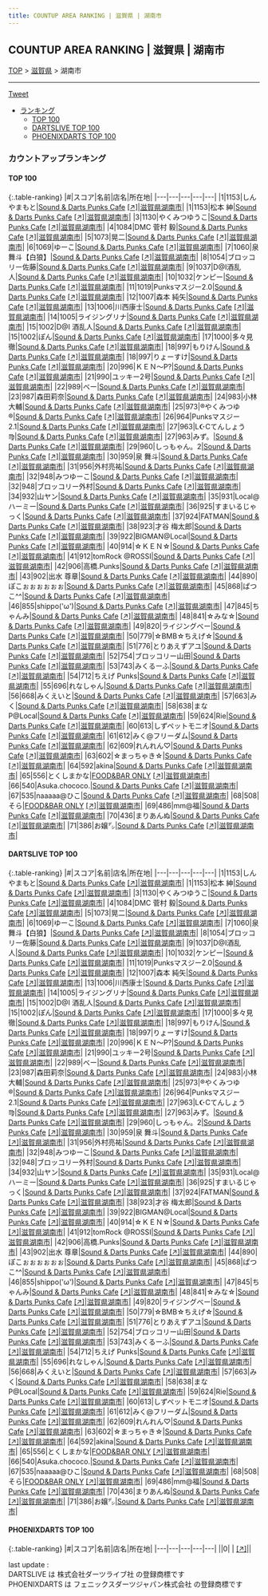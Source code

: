 ```yaml
---
title: COUNTUP AREA RANKING | 滋賀県 | 湖南市
---
```

## COUNTUP AREA RANKING | 滋賀県 | 湖南市

[TOP](/darts/rank/) > [滋賀県](/darts/rank/滋賀県/) > 湖南市

___

<a href="https://twitter.com/share?ref_src=twsrc%5Etfw" data-text="COUNTUP AREA RANKING | 滋賀県湖南市" class="twitter-share-button" data-hashtags="DARTSLIVE,PHOENIXDARTS,darts,ダーツ" data-show-count="false">Tweet</a>

* [ランキング](#カウントアップランキング)
    * [TOP 100](#top-100)
    * [DARTSLIVE TOP 100](#dartslive-top-100)
    * [PHOENIXDARTS TOP 100](#phoenixdarts-top-100)

### カウントアップランキング

#### TOP 100



{:.table-ranking}
|#|スコア|名前|店名|所在地|
|---|---|---|---|---|
|1|1153|<span class="rank-name-dl">しんやまもと</span>|<a href="/darts/rank/shops/b87f92176dceafdd58d385ea46352d8f.html">Sound & Darts Punks Cafe</a> <a href="https://search.dartslive.com/jp/shop/b87f92176dceafdd58d385ea46352d8f">[↗]</a>|<a href="/darts/rank/滋賀県/湖南市">滋賀県湖南市</a>|
|1|1153|<span class="rank-name-dl">松本 紳</span>|<a href="/darts/rank/shops/b87f92176dceafdd58d385ea46352d8f.html">Sound & Darts Punks Cafe</a> <a href="https://search.dartslive.com/jp/shop/b87f92176dceafdd58d385ea46352d8f">[↗]</a>|<a href="/darts/rank/滋賀県/湖南市">滋賀県湖南市</a>|
|3|1130|<span class="rank-name-dl">やくみつゆうこ</span>|<a href="/darts/rank/shops/b87f92176dceafdd58d385ea46352d8f.html">Sound & Darts Punks Cafe</a> <a href="https://search.dartslive.com/jp/shop/b87f92176dceafdd58d385ea46352d8f">[↗]</a>|<a href="/darts/rank/滋賀県/湖南市">滋賀県湖南市</a>|
|4|1084|<span class="rank-name-dl">DMC 菅村 毅</span>|<a href="/darts/rank/shops/b87f92176dceafdd58d385ea46352d8f.html">Sound & Darts Punks Cafe</a> <a href="https://search.dartslive.com/jp/shop/b87f92176dceafdd58d385ea46352d8f">[↗]</a>|<a href="/darts/rank/滋賀県/湖南市">滋賀県湖南市</a>|
|5|1073|<span class="rank-name-dl">晃二</span>|<a href="/darts/rank/shops/b87f92176dceafdd58d385ea46352d8f.html">Sound & Darts Punks Cafe</a> <a href="https://search.dartslive.com/jp/shop/b87f92176dceafdd58d385ea46352d8f">[↗]</a>|<a href="/darts/rank/滋賀県/湖南市">滋賀県湖南市</a>|
|6|1069|<span class="rank-name-dl">ゆーこ</span>|<a href="/darts/rank/shops/b87f92176dceafdd58d385ea46352d8f.html">Sound & Darts Punks Cafe</a> <a href="https://search.dartslive.com/jp/shop/b87f92176dceafdd58d385ea46352d8f">[↗]</a>|<a href="/darts/rank/滋賀県/湖南市">滋賀県湖南市</a>|
|7|1060|<span class="rank-name-dl">泉 舞斗【白狼】</span>|<a href="/darts/rank/shops/b87f92176dceafdd58d385ea46352d8f.html">Sound & Darts Punks Cafe</a> <a href="https://search.dartslive.com/jp/shop/b87f92176dceafdd58d385ea46352d8f">[↗]</a>|<a href="/darts/rank/滋賀県/湖南市">滋賀県湖南市</a>|
|8|1054|<span class="rank-name-dl">ブロッコリー佐藤</span>|<a href="/darts/rank/shops/b87f92176dceafdd58d385ea46352d8f.html">Sound & Darts Punks Cafe</a> <a href="https://search.dartslive.com/jp/shop/b87f92176dceafdd58d385ea46352d8f">[↗]</a>|<a href="/darts/rank/滋賀県/湖南市">滋賀県湖南市</a>|
|9|1037|<span class="rank-name-dl">D@I酒乱人</span>|<a href="/darts/rank/shops/b87f92176dceafdd58d385ea46352d8f.html">Sound & Darts Punks Cafe</a> <a href="https://search.dartslive.com/jp/shop/b87f92176dceafdd58d385ea46352d8f">[↗]</a>|<a href="/darts/rank/滋賀県/湖南市">滋賀県湖南市</a>|
|10|1032|<span class="rank-name-dl">ケンピー</span>|<a href="/darts/rank/shops/b87f92176dceafdd58d385ea46352d8f.html">Sound & Darts Punks Cafe</a> <a href="https://search.dartslive.com/jp/shop/b87f92176dceafdd58d385ea46352d8f">[↗]</a>|<a href="/darts/rank/滋賀県/湖南市">滋賀県湖南市</a>|
|11|1019|<span class="rank-name-dl">Punksマスジー2.0</span>|<a href="/darts/rank/shops/b87f92176dceafdd58d385ea46352d8f.html">Sound & Darts Punks Cafe</a> <a href="https://search.dartslive.com/jp/shop/b87f92176dceafdd58d385ea46352d8f">[↗]</a>|<a href="/darts/rank/滋賀県/湖南市">滋賀県湖南市</a>|
|12|1007|<span class="rank-name-dl">森本 純矢</span>|<a href="/darts/rank/shops/b87f92176dceafdd58d385ea46352d8f.html">Sound & Darts Punks Cafe</a> <a href="https://search.dartslive.com/jp/shop/b87f92176dceafdd58d385ea46352d8f">[↗]</a>|<a href="/darts/rank/滋賀県/湖南市">滋賀県湖南市</a>|
|13|1006|<span class="rank-name-dl">川西康士</span>|<a href="/darts/rank/shops/b87f92176dceafdd58d385ea46352d8f.html">Sound & Darts Punks Cafe</a> <a href="https://search.dartslive.com/jp/shop/b87f92176dceafdd58d385ea46352d8f">[↗]</a>|<a href="/darts/rank/滋賀県/湖南市">滋賀県湖南市</a>|
|14|1005|<span class="rank-name-dl">ライジングリナ</span>|<a href="/darts/rank/shops/b87f92176dceafdd58d385ea46352d8f.html">Sound & Darts Punks Cafe</a> <a href="https://search.dartslive.com/jp/shop/b87f92176dceafdd58d385ea46352d8f">[↗]</a>|<a href="/darts/rank/滋賀県/湖南市">滋賀県湖南市</a>|
|15|1002|<span class="rank-name-dl">D@I 酒乱人</span>|<a href="/darts/rank/shops/b87f92176dceafdd58d385ea46352d8f.html">Sound & Darts Punks Cafe</a> <a href="https://search.dartslive.com/jp/shop/b87f92176dceafdd58d385ea46352d8f">[↗]</a>|<a href="/darts/rank/滋賀県/湖南市">滋賀県湖南市</a>|
|15|1002|<span class="rank-name-dl">ぽん</span>|<a href="/darts/rank/shops/b87f92176dceafdd58d385ea46352d8f.html">Sound & Darts Punks Cafe</a> <a href="https://search.dartslive.com/jp/shop/b87f92176dceafdd58d385ea46352d8f">[↗]</a>|<a href="/darts/rank/滋賀県/湖南市">滋賀県湖南市</a>|
|17|1000|<span class="rank-name-dl">多々見　徹</span>|<a href="/darts/rank/shops/b87f92176dceafdd58d385ea46352d8f.html">Sound & Darts Punks Cafe</a> <a href="https://search.dartslive.com/jp/shop/b87f92176dceafdd58d385ea46352d8f">[↗]</a>|<a href="/darts/rank/滋賀県/湖南市">滋賀県湖南市</a>|
|18|997|<span class="rank-name-dl">もりけん</span>|<a href="/darts/rank/shops/b87f92176dceafdd58d385ea46352d8f.html">Sound & Darts Punks Cafe</a> <a href="https://search.dartslive.com/jp/shop/b87f92176dceafdd58d385ea46352d8f">[↗]</a>|<a href="/darts/rank/滋賀県/湖南市">滋賀県湖南市</a>|
|18|997|<span class="rank-name-dl">りょーすけ</span>|<a href="/darts/rank/shops/b87f92176dceafdd58d385ea46352d8f.html">Sound & Darts Punks Cafe</a> <a href="https://search.dartslive.com/jp/shop/b87f92176dceafdd58d385ea46352d8f">[↗]</a>|<a href="/darts/rank/滋賀県/湖南市">滋賀県湖南市</a>|
|20|996|<span class="rank-name-dl">ＫＥＮ〜P?</span>|<a href="/darts/rank/shops/b87f92176dceafdd58d385ea46352d8f.html">Sound & Darts Punks Cafe</a> <a href="https://search.dartslive.com/jp/shop/b87f92176dceafdd58d385ea46352d8f">[↗]</a>|<a href="/darts/rank/滋賀県/湖南市">滋賀県湖南市</a>|
|21|990|<span class="rank-name-dl">ユッキー2号</span>|<a href="/darts/rank/shops/b87f92176dceafdd58d385ea46352d8f.html">Sound & Darts Punks Cafe</a> <a href="https://search.dartslive.com/jp/shop/b87f92176dceafdd58d385ea46352d8f">[↗]</a>|<a href="/darts/rank/滋賀県/湖南市">滋賀県湖南市</a>|
|22|989|<span class="rank-name-dl">べー</span>|<a href="/darts/rank/shops/b87f92176dceafdd58d385ea46352d8f.html">Sound & Darts Punks Cafe</a> <a href="https://search.dartslive.com/jp/shop/b87f92176dceafdd58d385ea46352d8f">[↗]</a>|<a href="/darts/rank/滋賀県/湖南市">滋賀県湖南市</a>|
|23|987|<span class="rank-name-dl">森田莉奈</span>|<a href="/darts/rank/shops/b87f92176dceafdd58d385ea46352d8f.html">Sound & Darts Punks Cafe</a> <a href="https://search.dartslive.com/jp/shop/b87f92176dceafdd58d385ea46352d8f">[↗]</a>|<a href="/darts/rank/滋賀県/湖南市">滋賀県湖南市</a>|
|24|983|<span class="rank-name-dl">小林 大輔</span>|<a href="/darts/rank/shops/b87f92176dceafdd58d385ea46352d8f.html">Sound & Darts Punks Cafe</a> <a href="https://search.dartslive.com/jp/shop/b87f92176dceafdd58d385ea46352d8f">[↗]</a>|<a href="/darts/rank/滋賀県/湖南市">滋賀県湖南市</a>|
|25|973|<span class="rank-name-dl">®やくみつゆ®</span>|<a href="/darts/rank/shops/b87f92176dceafdd58d385ea46352d8f.html">Sound & Darts Punks Cafe</a> <a href="https://search.dartslive.com/jp/shop/b87f92176dceafdd58d385ea46352d8f">[↗]</a>|<a href="/darts/rank/滋賀県/湖南市">滋賀県湖南市</a>|
|26|964|<span class="rank-name-dl">Punksマスジー2.1</span>|<a href="/darts/rank/shops/b87f92176dceafdd58d385ea46352d8f.html">Sound & Darts Punks Cafe</a> <a href="https://search.dartslive.com/jp/shop/b87f92176dceafdd58d385ea46352d8f">[↗]</a>|<a href="/darts/rank/滋賀県/湖南市">滋賀県湖南市</a>|
|27|963|<span class="rank-name-dl">L☪Cてんしょう♍</span>|<a href="/darts/rank/shops/b87f92176dceafdd58d385ea46352d8f.html">Sound & Darts Punks Cafe</a> <a href="https://search.dartslive.com/jp/shop/b87f92176dceafdd58d385ea46352d8f">[↗]</a>|<a href="/darts/rank/滋賀県/湖南市">滋賀県湖南市</a>|
|27|963|<span class="rank-name-dl">みず。</span>|<a href="/darts/rank/shops/b87f92176dceafdd58d385ea46352d8f.html">Sound & Darts Punks Cafe</a> <a href="https://search.dartslive.com/jp/shop/b87f92176dceafdd58d385ea46352d8f">[↗]</a>|<a href="/darts/rank/滋賀県/湖南市">滋賀県湖南市</a>|
|29|960|<span class="rank-name-dl">しっもゃん。2</span>|<a href="/darts/rank/shops/b87f92176dceafdd58d385ea46352d8f.html">Sound & Darts Punks Cafe</a> <a href="https://search.dartslive.com/jp/shop/b87f92176dceafdd58d385ea46352d8f">[↗]</a>|<a href="/darts/rank/滋賀県/湖南市">滋賀県湖南市</a>|
|30|959|<span class="rank-name-dl">泉 舞斗</span>|<a href="/darts/rank/shops/b87f92176dceafdd58d385ea46352d8f.html">Sound & Darts Punks Cafe</a> <a href="https://search.dartslive.com/jp/shop/b87f92176dceafdd58d385ea46352d8f">[↗]</a>|<a href="/darts/rank/滋賀県/湖南市">滋賀県湖南市</a>|
|31|956|<span class="rank-name-dl">外村亮祐</span>|<a href="/darts/rank/shops/b87f92176dceafdd58d385ea46352d8f.html">Sound & Darts Punks Cafe</a> <a href="https://search.dartslive.com/jp/shop/b87f92176dceafdd58d385ea46352d8f">[↗]</a>|<a href="/darts/rank/滋賀県/湖南市">滋賀県湖南市</a>|
|32|948|<span class="rank-name-dl">みつゆーこ</span>|<a href="/darts/rank/shops/b87f92176dceafdd58d385ea46352d8f.html">Sound & Darts Punks Cafe</a> <a href="https://search.dartslive.com/jp/shop/b87f92176dceafdd58d385ea46352d8f">[↗]</a>|<a href="/darts/rank/滋賀県/湖南市">滋賀県湖南市</a>|
|32|948|<span class="rank-name-dl">ブロッコリー外村</span>|<a href="/darts/rank/shops/b87f92176dceafdd58d385ea46352d8f.html">Sound & Darts Punks Cafe</a> <a href="https://search.dartslive.com/jp/shop/b87f92176dceafdd58d385ea46352d8f">[↗]</a>|<a href="/darts/rank/滋賀県/湖南市">滋賀県湖南市</a>|
|34|932|<span class="rank-name-dl">山ヤン</span>|<a href="/darts/rank/shops/b87f92176dceafdd58d385ea46352d8f.html">Sound & Darts Punks Cafe</a> <a href="https://search.dartslive.com/jp/shop/b87f92176dceafdd58d385ea46352d8f">[↗]</a>|<a href="/darts/rank/滋賀県/湖南市">滋賀県湖南市</a>|
|35|931|<span class="rank-name-dl">Local@ハーミー</span>|<a href="/darts/rank/shops/b87f92176dceafdd58d385ea46352d8f.html">Sound & Darts Punks Cafe</a> <a href="https://search.dartslive.com/jp/shop/b87f92176dceafdd58d385ea46352d8f">[↗]</a>|<a href="/darts/rank/滋賀県/湖南市">滋賀県湖南市</a>|
|36|925|<span class="rank-name-dl">すまいるじゃっく</span>|<a href="/darts/rank/shops/b87f92176dceafdd58d385ea46352d8f.html">Sound & Darts Punks Cafe</a> <a href="https://search.dartslive.com/jp/shop/b87f92176dceafdd58d385ea46352d8f">[↗]</a>|<a href="/darts/rank/滋賀県/湖南市">滋賀県湖南市</a>|
|37|924|<span class="rank-name-dl">FATMAN</span>|<a href="/darts/rank/shops/b87f92176dceafdd58d385ea46352d8f.html">Sound & Darts Punks Cafe</a> <a href="https://search.dartslive.com/jp/shop/b87f92176dceafdd58d385ea46352d8f">[↗]</a>|<a href="/darts/rank/滋賀県/湖南市">滋賀県湖南市</a>|
|38|923|<span class="rank-name-dl">才谷 梅太郎</span>|<a href="/darts/rank/shops/b87f92176dceafdd58d385ea46352d8f.html">Sound & Darts Punks Cafe</a> <a href="https://search.dartslive.com/jp/shop/b87f92176dceafdd58d385ea46352d8f">[↗]</a>|<a href="/darts/rank/滋賀県/湖南市">滋賀県湖南市</a>|
|39|922|<span class="rank-name-dl">BIGMAN@Local</span>|<a href="/darts/rank/shops/b87f92176dceafdd58d385ea46352d8f.html">Sound & Darts Punks Cafe</a> <a href="https://search.dartslive.com/jp/shop/b87f92176dceafdd58d385ea46352d8f">[↗]</a>|<a href="/darts/rank/滋賀県/湖南市">滋賀県湖南市</a>|
|40|914|<span class="rank-name-dl">☆ＫＥＮ☆</span>|<a href="/darts/rank/shops/b87f92176dceafdd58d385ea46352d8f.html">Sound & Darts Punks Cafe</a> <a href="https://search.dartslive.com/jp/shop/b87f92176dceafdd58d385ea46352d8f">[↗]</a>|<a href="/darts/rank/滋賀県/湖南市">滋賀県湖南市</a>|
|41|912|<span class="rank-name-dl">tomRock @ROSSI</span>|<a href="/darts/rank/shops/b87f92176dceafdd58d385ea46352d8f.html">Sound & Darts Punks Cafe</a> <a href="https://search.dartslive.com/jp/shop/b87f92176dceafdd58d385ea46352d8f">[↗]</a>|<a href="/darts/rank/滋賀県/湖南市">滋賀県湖南市</a>|
|42|906|<span class="rank-name-dl">高橋.Punks</span>|<a href="/darts/rank/shops/b87f92176dceafdd58d385ea46352d8f.html">Sound & Darts Punks Cafe</a> <a href="https://search.dartslive.com/jp/shop/b87f92176dceafdd58d385ea46352d8f">[↗]</a>|<a href="/darts/rank/滋賀県/湖南市">滋賀県湖南市</a>|
|43|902|<span class="rank-name-dl">出水 尊章</span>|<a href="/darts/rank/shops/b87f92176dceafdd58d385ea46352d8f.html">Sound & Darts Punks Cafe</a> <a href="https://search.dartslive.com/jp/shop/b87f92176dceafdd58d385ea46352d8f">[↗]</a>|<a href="/darts/rank/滋賀県/湖南市">滋賀県湖南市</a>|
|44|890|<span class="rank-name-dl">ぽこぉぉぉぉぉぉ</span>|<a href="/darts/rank/shops/b87f92176dceafdd58d385ea46352d8f.html">Sound & Darts Punks Cafe</a> <a href="https://search.dartslive.com/jp/shop/b87f92176dceafdd58d385ea46352d8f">[↗]</a>|<a href="/darts/rank/滋賀県/湖南市">滋賀県湖南市</a>|
|45|868|<span class="rank-name-dl">ぱつこ^^</span>|<a href="/darts/rank/shops/b87f92176dceafdd58d385ea46352d8f.html">Sound & Darts Punks Cafe</a> <a href="https://search.dartslive.com/jp/shop/b87f92176dceafdd58d385ea46352d8f">[↗]</a>|<a href="/darts/rank/滋賀県/湖南市">滋賀県湖南市</a>|
|46|855|<span class="rank-name-dl">shippo(&#x27;ω&#x27;)</span>|<a href="/darts/rank/shops/b87f92176dceafdd58d385ea46352d8f.html">Sound & Darts Punks Cafe</a> <a href="https://search.dartslive.com/jp/shop/b87f92176dceafdd58d385ea46352d8f">[↗]</a>|<a href="/darts/rank/滋賀県/湖南市">滋賀県湖南市</a>|
|47|845|<span class="rank-name-dl">ちゃんみ</span>|<a href="/darts/rank/shops/b87f92176dceafdd58d385ea46352d8f.html">Sound & Darts Punks Cafe</a> <a href="https://search.dartslive.com/jp/shop/b87f92176dceafdd58d385ea46352d8f">[↗]</a>|<a href="/darts/rank/滋賀県/湖南市">滋賀県湖南市</a>|
|48|841|<span class="rank-name-dl">☆みな☆</span>|<a href="/darts/rank/shops/b87f92176dceafdd58d385ea46352d8f.html">Sound & Darts Punks Cafe</a> <a href="https://search.dartslive.com/jp/shop/b87f92176dceafdd58d385ea46352d8f">[↗]</a>|<a href="/darts/rank/滋賀県/湖南市">滋賀県湖南市</a>|
|49|820|<span class="rank-name-dl">ライジングべー</span>|<a href="/darts/rank/shops/b87f92176dceafdd58d385ea46352d8f.html">Sound & Darts Punks Cafe</a> <a href="https://search.dartslive.com/jp/shop/b87f92176dceafdd58d385ea46352d8f">[↗]</a>|<a href="/darts/rank/滋賀県/湖南市">滋賀県湖南市</a>|
|50|779|<span class="rank-name-dl">☆BMB☆ちえげ☆</span>|<a href="/darts/rank/shops/b87f92176dceafdd58d385ea46352d8f.html">Sound & Darts Punks Cafe</a> <a href="https://search.dartslive.com/jp/shop/b87f92176dceafdd58d385ea46352d8f">[↗]</a>|<a href="/darts/rank/滋賀県/湖南市">滋賀県湖南市</a>|
|51|776|<span class="rank-name-dl">とりあえずアユ</span>|<a href="/darts/rank/shops/b87f92176dceafdd58d385ea46352d8f.html">Sound & Darts Punks Cafe</a> <a href="https://search.dartslive.com/jp/shop/b87f92176dceafdd58d385ea46352d8f">[↗]</a>|<a href="/darts/rank/滋賀県/湖南市">滋賀県湖南市</a>|
|52|754|<span class="rank-name-dl">ブロッコリー山田</span>|<a href="/darts/rank/shops/b87f92176dceafdd58d385ea46352d8f.html">Sound & Darts Punks Cafe</a> <a href="https://search.dartslive.com/jp/shop/b87f92176dceafdd58d385ea46352d8f">[↗]</a>|<a href="/darts/rank/滋賀県/湖南市">滋賀県湖南市</a>|
|53|743|<span class="rank-name-dl">みくるーふ</span>|<a href="/darts/rank/shops/b87f92176dceafdd58d385ea46352d8f.html">Sound & Darts Punks Cafe</a> <a href="https://search.dartslive.com/jp/shop/b87f92176dceafdd58d385ea46352d8f">[↗]</a>|<a href="/darts/rank/滋賀県/湖南市">滋賀県湖南市</a>|
|54|712|<span class="rank-name-dl">ちえげ Punks</span>|<a href="/darts/rank/shops/b87f92176dceafdd58d385ea46352d8f.html">Sound & Darts Punks Cafe</a> <a href="https://search.dartslive.com/jp/shop/b87f92176dceafdd58d385ea46352d8f">[↗]</a>|<a href="/darts/rank/滋賀県/湖南市">滋賀県湖南市</a>|
|55|696|<span class="rank-name-dl">れなしゃん</span>|<a href="/darts/rank/shops/b87f92176dceafdd58d385ea46352d8f.html">Sound & Darts Punks Cafe</a> <a href="https://search.dartslive.com/jp/shop/b87f92176dceafdd58d385ea46352d8f">[↗]</a>|<a href="/darts/rank/滋賀県/湖南市">滋賀県湖南市</a>|
|56|668|<span class="rank-name-dl">みくえいと</span>|<a href="/darts/rank/shops/b87f92176dceafdd58d385ea46352d8f.html">Sound & Darts Punks Cafe</a> <a href="https://search.dartslive.com/jp/shop/b87f92176dceafdd58d385ea46352d8f">[↗]</a>|<a href="/darts/rank/滋賀県/湖南市">滋賀県湖南市</a>|
|57|663|<span class="rank-name-dl">みく</span>|<a href="/darts/rank/shops/b87f92176dceafdd58d385ea46352d8f.html">Sound & Darts Punks Cafe</a> <a href="https://search.dartslive.com/jp/shop/b87f92176dceafdd58d385ea46352d8f">[↗]</a>|<a href="/darts/rank/滋賀県/湖南市">滋賀県湖南市</a>|
|58|638|<span class="rank-name-dl">まなP@Local</span>|<a href="/darts/rank/shops/b87f92176dceafdd58d385ea46352d8f.html">Sound & Darts Punks Cafe</a> <a href="https://search.dartslive.com/jp/shop/b87f92176dceafdd58d385ea46352d8f">[↗]</a>|<a href="/darts/rank/滋賀県/湖南市">滋賀県湖南市</a>|
|59|624|<span class="rank-name-dl">Rie</span>|<a href="/darts/rank/shops/b87f92176dceafdd58d385ea46352d8f.html">Sound & Darts Punks Cafe</a> <a href="https://search.dartslive.com/jp/shop/b87f92176dceafdd58d385ea46352d8f">[↗]</a>|<a href="/darts/rank/滋賀県/湖南市">滋賀県湖南市</a>|
|60|613|<span class="rank-name-dl">しずペットモニオ</span>|<a href="/darts/rank/shops/b87f92176dceafdd58d385ea46352d8f.html">Sound & Darts Punks Cafe</a> <a href="https://search.dartslive.com/jp/shop/b87f92176dceafdd58d385ea46352d8f">[↗]</a>|<a href="/darts/rank/滋賀県/湖南市">滋賀県湖南市</a>|
|61|612|<span class="rank-name-dl">みく@フリーダム</span>|<a href="/darts/rank/shops/b87f92176dceafdd58d385ea46352d8f.html">Sound & Darts Punks Cafe</a> <a href="https://search.dartslive.com/jp/shop/b87f92176dceafdd58d385ea46352d8f">[↗]</a>|<a href="/darts/rank/滋賀県/湖南市">滋賀県湖南市</a>|
|62|609|<span class="rank-name-dl">れんれん♡</span>|<a href="/darts/rank/shops/b87f92176dceafdd58d385ea46352d8f.html">Sound & Darts Punks Cafe</a> <a href="https://search.dartslive.com/jp/shop/b87f92176dceafdd58d385ea46352d8f">[↗]</a>|<a href="/darts/rank/滋賀県/湖南市">滋賀県湖南市</a>|
|63|602|<span class="rank-name-dl">☆まっちゃき☆</span>|<a href="/darts/rank/shops/b87f92176dceafdd58d385ea46352d8f.html">Sound & Darts Punks Cafe</a> <a href="https://search.dartslive.com/jp/shop/b87f92176dceafdd58d385ea46352d8f">[↗]</a>|<a href="/darts/rank/滋賀県/湖南市">滋賀県湖南市</a>|
|64|592|<span class="rank-name-dl">akina</span>|<a href="/darts/rank/shops/b87f92176dceafdd58d385ea46352d8f.html">Sound & Darts Punks Cafe</a> <a href="https://search.dartslive.com/jp/shop/b87f92176dceafdd58d385ea46352d8f">[↗]</a>|<a href="/darts/rank/滋賀県/湖南市">滋賀県湖南市</a>|
|65|556|<span class="rank-name-dl">とくしまかな</span>|<a href="/darts/rank/shops/bbdd2dceaed5b2cff454cb89828a1cfe.html">FOOD&BAR ONLY</a> <a href="https://search.dartslive.com/jp/shop/bbdd2dceaed5b2cff454cb89828a1cfe">[↗]</a>|<a href="/darts/rank/滋賀県/湖南市">滋賀県湖南市</a>|
|66|540|<span class="rank-name-dl">Asuka.chococo.</span>|<a href="/darts/rank/shops/b87f92176dceafdd58d385ea46352d8f.html">Sound & Darts Punks Cafe</a> <a href="https://search.dartslive.com/jp/shop/b87f92176dceafdd58d385ea46352d8f">[↗]</a>|<a href="/darts/rank/滋賀県/湖南市">滋賀県湖南市</a>|
|67|535|<span class="rank-name-dl">naaaaa@ひこ</span>|<a href="/darts/rank/shops/b87f92176dceafdd58d385ea46352d8f.html">Sound & Darts Punks Cafe</a> <a href="https://search.dartslive.com/jp/shop/b87f92176dceafdd58d385ea46352d8f">[↗]</a>|<a href="/darts/rank/滋賀県/湖南市">滋賀県湖南市</a>|
|68|508|<span class="rank-name-dl">そら</span>|<a href="/darts/rank/shops/bbdd2dceaed5b2cff454cb89828a1cfe.html">FOOD&BAR ONLY</a> <a href="https://search.dartslive.com/jp/shop/bbdd2dceaed5b2cff454cb89828a1cfe">[↗]</a>|<a href="/darts/rank/滋賀県/湖南市">滋賀県湖南市</a>|
|69|486|<span class="rank-name-dl">mm@福</span>|<a href="/darts/rank/shops/b87f92176dceafdd58d385ea46352d8f.html">Sound & Darts Punks Cafe</a> <a href="https://search.dartslive.com/jp/shop/b87f92176dceafdd58d385ea46352d8f">[↗]</a>|<a href="/darts/rank/滋賀県/湖南市">滋賀県湖南市</a>|
|70|436|<span class="rank-name-dl">まりあんぬ</span>|<a href="/darts/rank/shops/b87f92176dceafdd58d385ea46352d8f.html">Sound & Darts Punks Cafe</a> <a href="https://search.dartslive.com/jp/shop/b87f92176dceafdd58d385ea46352d8f">[↗]</a>|<a href="/darts/rank/滋賀県/湖南市">滋賀県湖南市</a>|
|71|386|<span class="rank-name-dl">お嬢㌥</span>|<a href="/darts/rank/shops/b87f92176dceafdd58d385ea46352d8f.html">Sound & Darts Punks Cafe</a> <a href="https://search.dartslive.com/jp/shop/b87f92176dceafdd58d385ea46352d8f">[↗]</a>|<a href="/darts/rank/滋賀県/湖南市">滋賀県湖南市</a>|


#### DARTSLIVE TOP 100



{:.table-ranking}
|#|スコア|名前|店名|所在地|
|---|---|---|---|---|
|1|1153|<span class="rank-name-dl">しんやまもと</span>|<a href="/darts/rank/shops/b87f92176dceafdd58d385ea46352d8f.html">Sound & Darts Punks Cafe</a> <a href="https://search.dartslive.com/jp/shop/b87f92176dceafdd58d385ea46352d8f">[↗]</a>|<a href="/darts/rank/滋賀県/湖南市">滋賀県湖南市</a>|
|1|1153|<span class="rank-name-dl">松本 紳</span>|<a href="/darts/rank/shops/b87f92176dceafdd58d385ea46352d8f.html">Sound & Darts Punks Cafe</a> <a href="https://search.dartslive.com/jp/shop/b87f92176dceafdd58d385ea46352d8f">[↗]</a>|<a href="/darts/rank/滋賀県/湖南市">滋賀県湖南市</a>|
|3|1130|<span class="rank-name-dl">やくみつゆうこ</span>|<a href="/darts/rank/shops/b87f92176dceafdd58d385ea46352d8f.html">Sound & Darts Punks Cafe</a> <a href="https://search.dartslive.com/jp/shop/b87f92176dceafdd58d385ea46352d8f">[↗]</a>|<a href="/darts/rank/滋賀県/湖南市">滋賀県湖南市</a>|
|4|1084|<span class="rank-name-dl">DMC 菅村 毅</span>|<a href="/darts/rank/shops/b87f92176dceafdd58d385ea46352d8f.html">Sound & Darts Punks Cafe</a> <a href="https://search.dartslive.com/jp/shop/b87f92176dceafdd58d385ea46352d8f">[↗]</a>|<a href="/darts/rank/滋賀県/湖南市">滋賀県湖南市</a>|
|5|1073|<span class="rank-name-dl">晃二</span>|<a href="/darts/rank/shops/b87f92176dceafdd58d385ea46352d8f.html">Sound & Darts Punks Cafe</a> <a href="https://search.dartslive.com/jp/shop/b87f92176dceafdd58d385ea46352d8f">[↗]</a>|<a href="/darts/rank/滋賀県/湖南市">滋賀県湖南市</a>|
|6|1069|<span class="rank-name-dl">ゆーこ</span>|<a href="/darts/rank/shops/b87f92176dceafdd58d385ea46352d8f.html">Sound & Darts Punks Cafe</a> <a href="https://search.dartslive.com/jp/shop/b87f92176dceafdd58d385ea46352d8f">[↗]</a>|<a href="/darts/rank/滋賀県/湖南市">滋賀県湖南市</a>|
|7|1060|<span class="rank-name-dl">泉 舞斗【白狼】</span>|<a href="/darts/rank/shops/b87f92176dceafdd58d385ea46352d8f.html">Sound & Darts Punks Cafe</a> <a href="https://search.dartslive.com/jp/shop/b87f92176dceafdd58d385ea46352d8f">[↗]</a>|<a href="/darts/rank/滋賀県/湖南市">滋賀県湖南市</a>|
|8|1054|<span class="rank-name-dl">ブロッコリー佐藤</span>|<a href="/darts/rank/shops/b87f92176dceafdd58d385ea46352d8f.html">Sound & Darts Punks Cafe</a> <a href="https://search.dartslive.com/jp/shop/b87f92176dceafdd58d385ea46352d8f">[↗]</a>|<a href="/darts/rank/滋賀県/湖南市">滋賀県湖南市</a>|
|9|1037|<span class="rank-name-dl">D@I酒乱人</span>|<a href="/darts/rank/shops/b87f92176dceafdd58d385ea46352d8f.html">Sound & Darts Punks Cafe</a> <a href="https://search.dartslive.com/jp/shop/b87f92176dceafdd58d385ea46352d8f">[↗]</a>|<a href="/darts/rank/滋賀県/湖南市">滋賀県湖南市</a>|
|10|1032|<span class="rank-name-dl">ケンピー</span>|<a href="/darts/rank/shops/b87f92176dceafdd58d385ea46352d8f.html">Sound & Darts Punks Cafe</a> <a href="https://search.dartslive.com/jp/shop/b87f92176dceafdd58d385ea46352d8f">[↗]</a>|<a href="/darts/rank/滋賀県/湖南市">滋賀県湖南市</a>|
|11|1019|<span class="rank-name-dl">Punksマスジー2.0</span>|<a href="/darts/rank/shops/b87f92176dceafdd58d385ea46352d8f.html">Sound & Darts Punks Cafe</a> <a href="https://search.dartslive.com/jp/shop/b87f92176dceafdd58d385ea46352d8f">[↗]</a>|<a href="/darts/rank/滋賀県/湖南市">滋賀県湖南市</a>|
|12|1007|<span class="rank-name-dl">森本 純矢</span>|<a href="/darts/rank/shops/b87f92176dceafdd58d385ea46352d8f.html">Sound & Darts Punks Cafe</a> <a href="https://search.dartslive.com/jp/shop/b87f92176dceafdd58d385ea46352d8f">[↗]</a>|<a href="/darts/rank/滋賀県/湖南市">滋賀県湖南市</a>|
|13|1006|<span class="rank-name-dl">川西康士</span>|<a href="/darts/rank/shops/b87f92176dceafdd58d385ea46352d8f.html">Sound & Darts Punks Cafe</a> <a href="https://search.dartslive.com/jp/shop/b87f92176dceafdd58d385ea46352d8f">[↗]</a>|<a href="/darts/rank/滋賀県/湖南市">滋賀県湖南市</a>|
|14|1005|<span class="rank-name-dl">ライジングリナ</span>|<a href="/darts/rank/shops/b87f92176dceafdd58d385ea46352d8f.html">Sound & Darts Punks Cafe</a> <a href="https://search.dartslive.com/jp/shop/b87f92176dceafdd58d385ea46352d8f">[↗]</a>|<a href="/darts/rank/滋賀県/湖南市">滋賀県湖南市</a>|
|15|1002|<span class="rank-name-dl">D@I 酒乱人</span>|<a href="/darts/rank/shops/b87f92176dceafdd58d385ea46352d8f.html">Sound & Darts Punks Cafe</a> <a href="https://search.dartslive.com/jp/shop/b87f92176dceafdd58d385ea46352d8f">[↗]</a>|<a href="/darts/rank/滋賀県/湖南市">滋賀県湖南市</a>|
|15|1002|<span class="rank-name-dl">ぽん</span>|<a href="/darts/rank/shops/b87f92176dceafdd58d385ea46352d8f.html">Sound & Darts Punks Cafe</a> <a href="https://search.dartslive.com/jp/shop/b87f92176dceafdd58d385ea46352d8f">[↗]</a>|<a href="/darts/rank/滋賀県/湖南市">滋賀県湖南市</a>|
|17|1000|<span class="rank-name-dl">多々見　徹</span>|<a href="/darts/rank/shops/b87f92176dceafdd58d385ea46352d8f.html">Sound & Darts Punks Cafe</a> <a href="https://search.dartslive.com/jp/shop/b87f92176dceafdd58d385ea46352d8f">[↗]</a>|<a href="/darts/rank/滋賀県/湖南市">滋賀県湖南市</a>|
|18|997|<span class="rank-name-dl">もりけん</span>|<a href="/darts/rank/shops/b87f92176dceafdd58d385ea46352d8f.html">Sound & Darts Punks Cafe</a> <a href="https://search.dartslive.com/jp/shop/b87f92176dceafdd58d385ea46352d8f">[↗]</a>|<a href="/darts/rank/滋賀県/湖南市">滋賀県湖南市</a>|
|18|997|<span class="rank-name-dl">りょーすけ</span>|<a href="/darts/rank/shops/b87f92176dceafdd58d385ea46352d8f.html">Sound & Darts Punks Cafe</a> <a href="https://search.dartslive.com/jp/shop/b87f92176dceafdd58d385ea46352d8f">[↗]</a>|<a href="/darts/rank/滋賀県/湖南市">滋賀県湖南市</a>|
|20|996|<span class="rank-name-dl">ＫＥＮ〜P?</span>|<a href="/darts/rank/shops/b87f92176dceafdd58d385ea46352d8f.html">Sound & Darts Punks Cafe</a> <a href="https://search.dartslive.com/jp/shop/b87f92176dceafdd58d385ea46352d8f">[↗]</a>|<a href="/darts/rank/滋賀県/湖南市">滋賀県湖南市</a>|
|21|990|<span class="rank-name-dl">ユッキー2号</span>|<a href="/darts/rank/shops/b87f92176dceafdd58d385ea46352d8f.html">Sound & Darts Punks Cafe</a> <a href="https://search.dartslive.com/jp/shop/b87f92176dceafdd58d385ea46352d8f">[↗]</a>|<a href="/darts/rank/滋賀県/湖南市">滋賀県湖南市</a>|
|22|989|<span class="rank-name-dl">べー</span>|<a href="/darts/rank/shops/b87f92176dceafdd58d385ea46352d8f.html">Sound & Darts Punks Cafe</a> <a href="https://search.dartslive.com/jp/shop/b87f92176dceafdd58d385ea46352d8f">[↗]</a>|<a href="/darts/rank/滋賀県/湖南市">滋賀県湖南市</a>|
|23|987|<span class="rank-name-dl">森田莉奈</span>|<a href="/darts/rank/shops/b87f92176dceafdd58d385ea46352d8f.html">Sound & Darts Punks Cafe</a> <a href="https://search.dartslive.com/jp/shop/b87f92176dceafdd58d385ea46352d8f">[↗]</a>|<a href="/darts/rank/滋賀県/湖南市">滋賀県湖南市</a>|
|24|983|<span class="rank-name-dl">小林 大輔</span>|<a href="/darts/rank/shops/b87f92176dceafdd58d385ea46352d8f.html">Sound & Darts Punks Cafe</a> <a href="https://search.dartslive.com/jp/shop/b87f92176dceafdd58d385ea46352d8f">[↗]</a>|<a href="/darts/rank/滋賀県/湖南市">滋賀県湖南市</a>|
|25|973|<span class="rank-name-dl">®やくみつゆ®</span>|<a href="/darts/rank/shops/b87f92176dceafdd58d385ea46352d8f.html">Sound & Darts Punks Cafe</a> <a href="https://search.dartslive.com/jp/shop/b87f92176dceafdd58d385ea46352d8f">[↗]</a>|<a href="/darts/rank/滋賀県/湖南市">滋賀県湖南市</a>|
|26|964|<span class="rank-name-dl">Punksマスジー2.1</span>|<a href="/darts/rank/shops/b87f92176dceafdd58d385ea46352d8f.html">Sound & Darts Punks Cafe</a> <a href="https://search.dartslive.com/jp/shop/b87f92176dceafdd58d385ea46352d8f">[↗]</a>|<a href="/darts/rank/滋賀県/湖南市">滋賀県湖南市</a>|
|27|963|<span class="rank-name-dl">L☪Cてんしょう♍</span>|<a href="/darts/rank/shops/b87f92176dceafdd58d385ea46352d8f.html">Sound & Darts Punks Cafe</a> <a href="https://search.dartslive.com/jp/shop/b87f92176dceafdd58d385ea46352d8f">[↗]</a>|<a href="/darts/rank/滋賀県/湖南市">滋賀県湖南市</a>|
|27|963|<span class="rank-name-dl">みず。</span>|<a href="/darts/rank/shops/b87f92176dceafdd58d385ea46352d8f.html">Sound & Darts Punks Cafe</a> <a href="https://search.dartslive.com/jp/shop/b87f92176dceafdd58d385ea46352d8f">[↗]</a>|<a href="/darts/rank/滋賀県/湖南市">滋賀県湖南市</a>|
|29|960|<span class="rank-name-dl">しっもゃん。2</span>|<a href="/darts/rank/shops/b87f92176dceafdd58d385ea46352d8f.html">Sound & Darts Punks Cafe</a> <a href="https://search.dartslive.com/jp/shop/b87f92176dceafdd58d385ea46352d8f">[↗]</a>|<a href="/darts/rank/滋賀県/湖南市">滋賀県湖南市</a>|
|30|959|<span class="rank-name-dl">泉 舞斗</span>|<a href="/darts/rank/shops/b87f92176dceafdd58d385ea46352d8f.html">Sound & Darts Punks Cafe</a> <a href="https://search.dartslive.com/jp/shop/b87f92176dceafdd58d385ea46352d8f">[↗]</a>|<a href="/darts/rank/滋賀県/湖南市">滋賀県湖南市</a>|
|31|956|<span class="rank-name-dl">外村亮祐</span>|<a href="/darts/rank/shops/b87f92176dceafdd58d385ea46352d8f.html">Sound & Darts Punks Cafe</a> <a href="https://search.dartslive.com/jp/shop/b87f92176dceafdd58d385ea46352d8f">[↗]</a>|<a href="/darts/rank/滋賀県/湖南市">滋賀県湖南市</a>|
|32|948|<span class="rank-name-dl">みつゆーこ</span>|<a href="/darts/rank/shops/b87f92176dceafdd58d385ea46352d8f.html">Sound & Darts Punks Cafe</a> <a href="https://search.dartslive.com/jp/shop/b87f92176dceafdd58d385ea46352d8f">[↗]</a>|<a href="/darts/rank/滋賀県/湖南市">滋賀県湖南市</a>|
|32|948|<span class="rank-name-dl">ブロッコリー外村</span>|<a href="/darts/rank/shops/b87f92176dceafdd58d385ea46352d8f.html">Sound & Darts Punks Cafe</a> <a href="https://search.dartslive.com/jp/shop/b87f92176dceafdd58d385ea46352d8f">[↗]</a>|<a href="/darts/rank/滋賀県/湖南市">滋賀県湖南市</a>|
|34|932|<span class="rank-name-dl">山ヤン</span>|<a href="/darts/rank/shops/b87f92176dceafdd58d385ea46352d8f.html">Sound & Darts Punks Cafe</a> <a href="https://search.dartslive.com/jp/shop/b87f92176dceafdd58d385ea46352d8f">[↗]</a>|<a href="/darts/rank/滋賀県/湖南市">滋賀県湖南市</a>|
|35|931|<span class="rank-name-dl">Local@ハーミー</span>|<a href="/darts/rank/shops/b87f92176dceafdd58d385ea46352d8f.html">Sound & Darts Punks Cafe</a> <a href="https://search.dartslive.com/jp/shop/b87f92176dceafdd58d385ea46352d8f">[↗]</a>|<a href="/darts/rank/滋賀県/湖南市">滋賀県湖南市</a>|
|36|925|<span class="rank-name-dl">すまいるじゃっく</span>|<a href="/darts/rank/shops/b87f92176dceafdd58d385ea46352d8f.html">Sound & Darts Punks Cafe</a> <a href="https://search.dartslive.com/jp/shop/b87f92176dceafdd58d385ea46352d8f">[↗]</a>|<a href="/darts/rank/滋賀県/湖南市">滋賀県湖南市</a>|
|37|924|<span class="rank-name-dl">FATMAN</span>|<a href="/darts/rank/shops/b87f92176dceafdd58d385ea46352d8f.html">Sound & Darts Punks Cafe</a> <a href="https://search.dartslive.com/jp/shop/b87f92176dceafdd58d385ea46352d8f">[↗]</a>|<a href="/darts/rank/滋賀県/湖南市">滋賀県湖南市</a>|
|38|923|<span class="rank-name-dl">才谷 梅太郎</span>|<a href="/darts/rank/shops/b87f92176dceafdd58d385ea46352d8f.html">Sound & Darts Punks Cafe</a> <a href="https://search.dartslive.com/jp/shop/b87f92176dceafdd58d385ea46352d8f">[↗]</a>|<a href="/darts/rank/滋賀県/湖南市">滋賀県湖南市</a>|
|39|922|<span class="rank-name-dl">BIGMAN@Local</span>|<a href="/darts/rank/shops/b87f92176dceafdd58d385ea46352d8f.html">Sound & Darts Punks Cafe</a> <a href="https://search.dartslive.com/jp/shop/b87f92176dceafdd58d385ea46352d8f">[↗]</a>|<a href="/darts/rank/滋賀県/湖南市">滋賀県湖南市</a>|
|40|914|<span class="rank-name-dl">☆ＫＥＮ☆</span>|<a href="/darts/rank/shops/b87f92176dceafdd58d385ea46352d8f.html">Sound & Darts Punks Cafe</a> <a href="https://search.dartslive.com/jp/shop/b87f92176dceafdd58d385ea46352d8f">[↗]</a>|<a href="/darts/rank/滋賀県/湖南市">滋賀県湖南市</a>|
|41|912|<span class="rank-name-dl">tomRock @ROSSI</span>|<a href="/darts/rank/shops/b87f92176dceafdd58d385ea46352d8f.html">Sound & Darts Punks Cafe</a> <a href="https://search.dartslive.com/jp/shop/b87f92176dceafdd58d385ea46352d8f">[↗]</a>|<a href="/darts/rank/滋賀県/湖南市">滋賀県湖南市</a>|
|42|906|<span class="rank-name-dl">高橋.Punks</span>|<a href="/darts/rank/shops/b87f92176dceafdd58d385ea46352d8f.html">Sound & Darts Punks Cafe</a> <a href="https://search.dartslive.com/jp/shop/b87f92176dceafdd58d385ea46352d8f">[↗]</a>|<a href="/darts/rank/滋賀県/湖南市">滋賀県湖南市</a>|
|43|902|<span class="rank-name-dl">出水 尊章</span>|<a href="/darts/rank/shops/b87f92176dceafdd58d385ea46352d8f.html">Sound & Darts Punks Cafe</a> <a href="https://search.dartslive.com/jp/shop/b87f92176dceafdd58d385ea46352d8f">[↗]</a>|<a href="/darts/rank/滋賀県/湖南市">滋賀県湖南市</a>|
|44|890|<span class="rank-name-dl">ぽこぉぉぉぉぉぉ</span>|<a href="/darts/rank/shops/b87f92176dceafdd58d385ea46352d8f.html">Sound & Darts Punks Cafe</a> <a href="https://search.dartslive.com/jp/shop/b87f92176dceafdd58d385ea46352d8f">[↗]</a>|<a href="/darts/rank/滋賀県/湖南市">滋賀県湖南市</a>|
|45|868|<span class="rank-name-dl">ぱつこ^^</span>|<a href="/darts/rank/shops/b87f92176dceafdd58d385ea46352d8f.html">Sound & Darts Punks Cafe</a> <a href="https://search.dartslive.com/jp/shop/b87f92176dceafdd58d385ea46352d8f">[↗]</a>|<a href="/darts/rank/滋賀県/湖南市">滋賀県湖南市</a>|
|46|855|<span class="rank-name-dl">shippo(&#x27;ω&#x27;)</span>|<a href="/darts/rank/shops/b87f92176dceafdd58d385ea46352d8f.html">Sound & Darts Punks Cafe</a> <a href="https://search.dartslive.com/jp/shop/b87f92176dceafdd58d385ea46352d8f">[↗]</a>|<a href="/darts/rank/滋賀県/湖南市">滋賀県湖南市</a>|
|47|845|<span class="rank-name-dl">ちゃんみ</span>|<a href="/darts/rank/shops/b87f92176dceafdd58d385ea46352d8f.html">Sound & Darts Punks Cafe</a> <a href="https://search.dartslive.com/jp/shop/b87f92176dceafdd58d385ea46352d8f">[↗]</a>|<a href="/darts/rank/滋賀県/湖南市">滋賀県湖南市</a>|
|48|841|<span class="rank-name-dl">☆みな☆</span>|<a href="/darts/rank/shops/b87f92176dceafdd58d385ea46352d8f.html">Sound & Darts Punks Cafe</a> <a href="https://search.dartslive.com/jp/shop/b87f92176dceafdd58d385ea46352d8f">[↗]</a>|<a href="/darts/rank/滋賀県/湖南市">滋賀県湖南市</a>|
|49|820|<span class="rank-name-dl">ライジングべー</span>|<a href="/darts/rank/shops/b87f92176dceafdd58d385ea46352d8f.html">Sound & Darts Punks Cafe</a> <a href="https://search.dartslive.com/jp/shop/b87f92176dceafdd58d385ea46352d8f">[↗]</a>|<a href="/darts/rank/滋賀県/湖南市">滋賀県湖南市</a>|
|50|779|<span class="rank-name-dl">☆BMB☆ちえげ☆</span>|<a href="/darts/rank/shops/b87f92176dceafdd58d385ea46352d8f.html">Sound & Darts Punks Cafe</a> <a href="https://search.dartslive.com/jp/shop/b87f92176dceafdd58d385ea46352d8f">[↗]</a>|<a href="/darts/rank/滋賀県/湖南市">滋賀県湖南市</a>|
|51|776|<span class="rank-name-dl">とりあえずアユ</span>|<a href="/darts/rank/shops/b87f92176dceafdd58d385ea46352d8f.html">Sound & Darts Punks Cafe</a> <a href="https://search.dartslive.com/jp/shop/b87f92176dceafdd58d385ea46352d8f">[↗]</a>|<a href="/darts/rank/滋賀県/湖南市">滋賀県湖南市</a>|
|52|754|<span class="rank-name-dl">ブロッコリー山田</span>|<a href="/darts/rank/shops/b87f92176dceafdd58d385ea46352d8f.html">Sound & Darts Punks Cafe</a> <a href="https://search.dartslive.com/jp/shop/b87f92176dceafdd58d385ea46352d8f">[↗]</a>|<a href="/darts/rank/滋賀県/湖南市">滋賀県湖南市</a>|
|53|743|<span class="rank-name-dl">みくるーふ</span>|<a href="/darts/rank/shops/b87f92176dceafdd58d385ea46352d8f.html">Sound & Darts Punks Cafe</a> <a href="https://search.dartslive.com/jp/shop/b87f92176dceafdd58d385ea46352d8f">[↗]</a>|<a href="/darts/rank/滋賀県/湖南市">滋賀県湖南市</a>|
|54|712|<span class="rank-name-dl">ちえげ Punks</span>|<a href="/darts/rank/shops/b87f92176dceafdd58d385ea46352d8f.html">Sound & Darts Punks Cafe</a> <a href="https://search.dartslive.com/jp/shop/b87f92176dceafdd58d385ea46352d8f">[↗]</a>|<a href="/darts/rank/滋賀県/湖南市">滋賀県湖南市</a>|
|55|696|<span class="rank-name-dl">れなしゃん</span>|<a href="/darts/rank/shops/b87f92176dceafdd58d385ea46352d8f.html">Sound & Darts Punks Cafe</a> <a href="https://search.dartslive.com/jp/shop/b87f92176dceafdd58d385ea46352d8f">[↗]</a>|<a href="/darts/rank/滋賀県/湖南市">滋賀県湖南市</a>|
|56|668|<span class="rank-name-dl">みくえいと</span>|<a href="/darts/rank/shops/b87f92176dceafdd58d385ea46352d8f.html">Sound & Darts Punks Cafe</a> <a href="https://search.dartslive.com/jp/shop/b87f92176dceafdd58d385ea46352d8f">[↗]</a>|<a href="/darts/rank/滋賀県/湖南市">滋賀県湖南市</a>|
|57|663|<span class="rank-name-dl">みく</span>|<a href="/darts/rank/shops/b87f92176dceafdd58d385ea46352d8f.html">Sound & Darts Punks Cafe</a> <a href="https://search.dartslive.com/jp/shop/b87f92176dceafdd58d385ea46352d8f">[↗]</a>|<a href="/darts/rank/滋賀県/湖南市">滋賀県湖南市</a>|
|58|638|<span class="rank-name-dl">まなP@Local</span>|<a href="/darts/rank/shops/b87f92176dceafdd58d385ea46352d8f.html">Sound & Darts Punks Cafe</a> <a href="https://search.dartslive.com/jp/shop/b87f92176dceafdd58d385ea46352d8f">[↗]</a>|<a href="/darts/rank/滋賀県/湖南市">滋賀県湖南市</a>|
|59|624|<span class="rank-name-dl">Rie</span>|<a href="/darts/rank/shops/b87f92176dceafdd58d385ea46352d8f.html">Sound & Darts Punks Cafe</a> <a href="https://search.dartslive.com/jp/shop/b87f92176dceafdd58d385ea46352d8f">[↗]</a>|<a href="/darts/rank/滋賀県/湖南市">滋賀県湖南市</a>|
|60|613|<span class="rank-name-dl">しずペットモニオ</span>|<a href="/darts/rank/shops/b87f92176dceafdd58d385ea46352d8f.html">Sound & Darts Punks Cafe</a> <a href="https://search.dartslive.com/jp/shop/b87f92176dceafdd58d385ea46352d8f">[↗]</a>|<a href="/darts/rank/滋賀県/湖南市">滋賀県湖南市</a>|
|61|612|<span class="rank-name-dl">みく@フリーダム</span>|<a href="/darts/rank/shops/b87f92176dceafdd58d385ea46352d8f.html">Sound & Darts Punks Cafe</a> <a href="https://search.dartslive.com/jp/shop/b87f92176dceafdd58d385ea46352d8f">[↗]</a>|<a href="/darts/rank/滋賀県/湖南市">滋賀県湖南市</a>|
|62|609|<span class="rank-name-dl">れんれん♡</span>|<a href="/darts/rank/shops/b87f92176dceafdd58d385ea46352d8f.html">Sound & Darts Punks Cafe</a> <a href="https://search.dartslive.com/jp/shop/b87f92176dceafdd58d385ea46352d8f">[↗]</a>|<a href="/darts/rank/滋賀県/湖南市">滋賀県湖南市</a>|
|63|602|<span class="rank-name-dl">☆まっちゃき☆</span>|<a href="/darts/rank/shops/b87f92176dceafdd58d385ea46352d8f.html">Sound & Darts Punks Cafe</a> <a href="https://search.dartslive.com/jp/shop/b87f92176dceafdd58d385ea46352d8f">[↗]</a>|<a href="/darts/rank/滋賀県/湖南市">滋賀県湖南市</a>|
|64|592|<span class="rank-name-dl">akina</span>|<a href="/darts/rank/shops/b87f92176dceafdd58d385ea46352d8f.html">Sound & Darts Punks Cafe</a> <a href="https://search.dartslive.com/jp/shop/b87f92176dceafdd58d385ea46352d8f">[↗]</a>|<a href="/darts/rank/滋賀県/湖南市">滋賀県湖南市</a>|
|65|556|<span class="rank-name-dl">とくしまかな</span>|<a href="/darts/rank/shops/bbdd2dceaed5b2cff454cb89828a1cfe.html">FOOD&BAR ONLY</a> <a href="https://search.dartslive.com/jp/shop/bbdd2dceaed5b2cff454cb89828a1cfe">[↗]</a>|<a href="/darts/rank/滋賀県/湖南市">滋賀県湖南市</a>|
|66|540|<span class="rank-name-dl">Asuka.chococo.</span>|<a href="/darts/rank/shops/b87f92176dceafdd58d385ea46352d8f.html">Sound & Darts Punks Cafe</a> <a href="https://search.dartslive.com/jp/shop/b87f92176dceafdd58d385ea46352d8f">[↗]</a>|<a href="/darts/rank/滋賀県/湖南市">滋賀県湖南市</a>|
|67|535|<span class="rank-name-dl">naaaaa@ひこ</span>|<a href="/darts/rank/shops/b87f92176dceafdd58d385ea46352d8f.html">Sound & Darts Punks Cafe</a> <a href="https://search.dartslive.com/jp/shop/b87f92176dceafdd58d385ea46352d8f">[↗]</a>|<a href="/darts/rank/滋賀県/湖南市">滋賀県湖南市</a>|
|68|508|<span class="rank-name-dl">そら</span>|<a href="/darts/rank/shops/bbdd2dceaed5b2cff454cb89828a1cfe.html">FOOD&BAR ONLY</a> <a href="https://search.dartslive.com/jp/shop/bbdd2dceaed5b2cff454cb89828a1cfe">[↗]</a>|<a href="/darts/rank/滋賀県/湖南市">滋賀県湖南市</a>|
|69|486|<span class="rank-name-dl">mm@福</span>|<a href="/darts/rank/shops/b87f92176dceafdd58d385ea46352d8f.html">Sound & Darts Punks Cafe</a> <a href="https://search.dartslive.com/jp/shop/b87f92176dceafdd58d385ea46352d8f">[↗]</a>|<a href="/darts/rank/滋賀県/湖南市">滋賀県湖南市</a>|
|70|436|<span class="rank-name-dl">まりあんぬ</span>|<a href="/darts/rank/shops/b87f92176dceafdd58d385ea46352d8f.html">Sound & Darts Punks Cafe</a> <a href="https://search.dartslive.com/jp/shop/b87f92176dceafdd58d385ea46352d8f">[↗]</a>|<a href="/darts/rank/滋賀県/湖南市">滋賀県湖南市</a>|
|71|386|<span class="rank-name-dl">お嬢㌥</span>|<a href="/darts/rank/shops/b87f92176dceafdd58d385ea46352d8f.html">Sound & Darts Punks Cafe</a> <a href="https://search.dartslive.com/jp/shop/b87f92176dceafdd58d385ea46352d8f">[↗]</a>|<a href="/darts/rank/滋賀県/湖南市">滋賀県湖南市</a>|


#### PHOENIXDARTS TOP 100



{:.table-ranking}
|#|スコア|名前|店名|所在地|
|---|---|---|---|---|
||0|<span class="rank-name-dl"> </span>|<a href="/darts/rank/shops/.html"></a> <a href="">[↗]</a>|<a href="/darts/rank//"></a>|


<div class="footer border-top border-gray-light mt-5 pt-3 text-right text-gray">
    last update : <span style="font-weight: italic" id="foot_last_modified"></span><br />
    DARTSLIVE は 株式会社ダーツライブ社 の登録商標です<br />
    PHOENIXDARTS は フェニックスダーツジャパン株式会社 の登録商標です<br />
</div>

<script src="https://cdnjs.cloudflare.com/ajax/libs/jquery.tablesorter/2.31.3/js/jquery.tablesorter.min.js" integrity="sha512-qzgd5cYSZcosqpzpn7zF2ZId8f/8CHmFKZ8j7mU4OUXTNRd5g+ZHBPsgKEwoqxCtdQvExE5LprwwPAgoicguNg==" crossorigin="anonymous" referrerpolicy="no-referrer"></script>
<link rel="stylesheet" href="https://cdnjs.cloudflare.com/ajax/libs/jquery.tablesorter/2.31.3/css/theme.default.min.css" integrity="sha512-wghhOJkjQX0Lh3NSWvNKeZ0ZpNn+SPVXX1Qyc9OCaogADktxrBiBdKGDoqVUOyhStvMBmJQ8ZdMHiR3wuEq8+w==" crossorigin="anonymous" referrerpolicy="no-referrer" />
<script>
$(function() {
    $(".table-ranking").tablesorter({sortList:[[0, 0]]});
    $("#foot_last_modified").text(formatDate(new Date(document.lastModified), 'yyyy-MM-dd HH:mm:ss'));
});
</script>

<script async src="https://platform.twitter.com/widgets.js" charset="utf-8"></script>